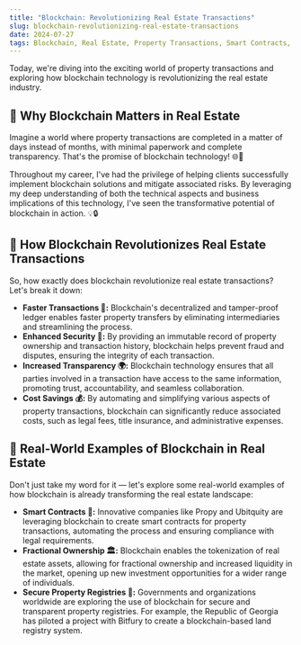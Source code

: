 ```yaml
---
title: "Blockchain: Revolutionizing Real Estate Transactions"
slug: blockchain-revolutionizing-real-estate-transactions
date: 2024-07-27
tags: Blockchain, Real Estate, Property Transactions, Smart Contracts, Fractional Ownership
---
```


Today, we're diving into the exciting world of property transactions and exploring how blockchain technology is revolutionizing the real estate industry.

## 🤔 Why Blockchain Matters in Real Estate

Imagine a world where property transactions are completed in a matter of days instead of months, with minimal paperwork and complete transparency. That's the promise of blockchain technology! 🌐🏢

Throughout my career, I've had the privilege of helping clients successfully implement blockchain solutions and mitigate associated risks. By leveraging my deep understanding of both the technical aspects and business implications of this technology, I've seen the transformative potential of blockchain in action. 💡🔒

## 🏢 How Blockchain Revolutionizes Real Estate Transactions

So, how exactly does blockchain revolutionize real estate transactions? Let's break it down:

- **Faster Transactions 🚀:** Blockchain's decentralized and tamper-proof ledger enables faster property transfers by eliminating intermediaries and streamlining the process.
- **Enhanced Security 🔐:** By providing an immutable record of property ownership and transaction history, blockchain helps prevent fraud and disputes, ensuring the integrity of each transaction.
- **Increased Transparency 🌍:** Blockchain technology ensures that all parties involved in a transaction have access to the same information, promoting trust, accountability, and seamless collaboration.
- **Cost Savings 💰:** By automating and simplifying various aspects of property transactions, blockchain can significantly reduce associated costs, such as legal fees, title insurance, and administrative expenses.

## 🌟 Real-World Examples of Blockchain in Real Estate

Don't just take my word for it — let's explore some real-world examples of how blockchain is already transforming the real estate landscape:

- **Smart Contracts 📜:** Innovative companies like Propy and Ubitquity are leveraging blockchain to create smart contracts for property transactions, automating the process and ensuring compliance with legal requirements.
- **Fractional Ownership 🏛️:** Blockchain enables the tokenization of real estate assets, allowing for fractional ownership and increased liquidity in the market, opening up new investment opportunities for a wider range of individuals.
- **Secure Property Registries 📖:** Governments and organizations worldwide are exploring the use of blockchain for secure and transparent property registries. For example, the Republic of Georgia has piloted a project with Bitfury to create a blockchain-based land registry system.